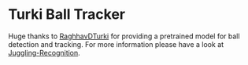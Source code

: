 # Turki Ball Tracker

Huge thanks to [RaghhavDTurki](@RaghhavDTurki) for providing a pretrained model for ball detection and tracking. For more information please have a look at [Juggling-Recognition](https://github.com/RaghhavDTurki/Juggling-Recognition).
